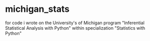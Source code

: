 # michigan_stats
for code i wrote on the University's of Michigan program "Inferential Statistical Analysis with Python" within specialization "Statistics with Python"

